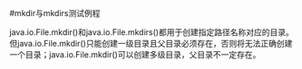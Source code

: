 #mkdir与mkdirs测试例程

java.io.File.mkdir()和java.io.File.mkdirs()都用于创建指定路径名称对应的目录。但java.io.File.mkdir()只能创建一级目录且父目录必须存在，否则将无法正确创建一个目录；java.io.File.mkdir()可以创建多级目录，父目录不一定存在。